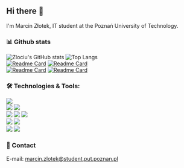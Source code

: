## Hi there 👋  

I'm Marcin Złotek, IT student at the Poznań University of Technology.
<!--
**zlociu/zlociu** is a ✨ _special_ ✨ repository because its `README.md` (this file) appears on your GitHub profile.
-->
### 📊 Github stats
![Zlociu's GitHub stats](https://github-readme-stats.vercel.app/api?username=zlociu&show_icons=true&bg_color=092e49&default&line_height=27&text_color=fff&title_color=00ccff&icon_color=00ccff&include_all_commits=1&custom_title=Zlociu's%20GitHub%20Stats)
![Top Langs](https://github-readme-stats.vercel.app/api/top-langs/?username=zlociu&title_color=092e49&layout=default&langs_count=3&card_width=305)  
[![Readme Card](https://github-readme-stats.vercel.app/api/pin/?username=zlociu&bg_color=00ccff&title_color=092e49&text_color=092e49&repo=2019_LEDTetris)](https://github.com/PUT-PTM/2019_LEDTetris)
[![Readme Card](https://github-readme-stats.vercel.app/api/pin/?username=zlociu&title_color=092e49&repo=LZ77.NET)](https://github.com/zlociu/LZ77.NET)  
[![Readme Card](https://github-readme-stats.vercel.app/api/pin/?username=zlociu&title_color=092e49&repo=HammingECC.NET)](https://github.com/zlociu/HammingECC.NET)
[![Readme Card](https://github-readme-stats.vercel.app/api/pin/?username=zlociu&bg_color=00ccff&title_color=092e49&text_color=092e49&repo=ASPNET-TIWPR-LAB)](https://github.com/zlociu/ASPNET-TIWPR-LAB)

### 🛠️ Technologies & Tools:
![](https://img.shields.io/badge/OS-Windows-informational?style=flat-square&logo=Windows&logoColor=white&color=00ccff)  
![](https://img.shields.io/badge/Editor-VS%20Code-informational?style=flat-square&logo=Visual-Studio-Code&logoColor=white&color=00ccff)
![](https://img.shields.io/badge/Editor-Visual%20Studio-informational?style=flat-square&logo=Visual-Studio&logoColor=white&color=00ccff)  
![](https://img.shields.io/badge/Language-C%23-informational?style=flat-square&logo=.NET&logoColor=white&color=00ccff)
![](https://img.shields.io/badge/Language-F%23-informational?style=flat-square&logo=.NET&logoColor=white&color=00ccff)
![](https://img.shields.io/badge/Language-CUDA-informational?style=flat-square&logo=Nvidia&logoColor=white&color=00ccff)  
![](https://img.shields.io/badge/Framework-ASP.NET-informational?style=flat-square&logo=.NET&logoColor=white&color=00ccff)
![](https://img.shields.io/badge/Framework-SignalR-informational?style=flat-square&logo=.NET&logoColor=white&color=00ccff)  
![](https://img.shields.io/badge/Tool-LaTeX-informational?style=flat-square&logo=Latex&logoColor=white&color=00ccff)
![](https://img.shields.io/badge/Cloud-Azure-informational?style=flat-square&logo=Microsoft-Azure&logoColor=white&color=00ccff)

### 💬 Contact
E-mail: marcin.zlotek@student.put.poznan.pl


